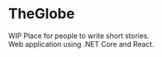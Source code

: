 # TheGlobe

WIP
Place for people to write short stories.  
Web application using .NET Core and React.
